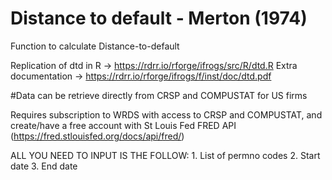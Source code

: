 # Distance to default - Merton (1974)
Function to calculate Distance-to-default

Replication of dtd in R -> https://rdrr.io/rforge/ifrogs/src/R/dtd.R
Extra documentation -> https://rdrr.io/rforge/ifrogs/f/inst/doc/dtd.pdf

#Data can be retrieve directly from CRSP and COMPUSTAT for US firms

Requires subscription to WRDS with access to CRSP and COMPUSTAT, 
and create/have a free account with St Louis Fed FRED API 
(https://fred.stlouisfed.org/docs/api/fred/) 

ALL YOU NEED TO INPUT IS THE FOLLOW:
    1.  List of permno codes
    2.  Start date
    3.  End date
